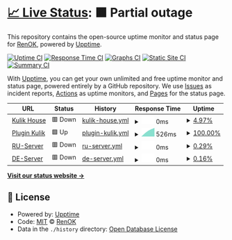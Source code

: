 # [📈 Live Status](https://uptime.kulik.uz): <!--live status--> **🟧 Partial outage**

This repository contains the open-source uptime monitor and status page for [RenOK](https://uptime.kulik.uz), powered by [Upptime](https://github.com/upptime/upptime).

[![Uptime CI](https://github.com/totavok8/uptime_kulik/workflows/Uptime%20CI/badge.svg)](https://github.com/totavok8/uptime_kulik/actions?query=workflow%3A%22Uptime+CI%22)
[![Response Time CI](https://github.com/totavok8/uptime_kulik/workflows/Response%20Time%20CI/badge.svg)](https://github.com/totavok8/uptime_kulik/actions?query=workflow%3A%22Response+Time+CI%22)
[![Graphs CI](https://github.com/totavok8/uptime_kulik/workflows/Graphs%20CI/badge.svg)](https://github.com/totavok8/uptime_kulik/actions?query=workflow%3A%22Graphs+CI%22)
[![Static Site CI](https://github.com/totavok8/uptime_kulik/workflows/Static%20Site%20CI/badge.svg)](https://github.com/totavok8/uptime_kulik/actions?query=workflow%3A%22Static+Site+CI%22)
[![Summary CI](https://github.com/totavok8/uptime_kulik/workflows/Summary%20CI/badge.svg)](https://github.com/totavok8/uptime_kulik/actions?query=workflow%3A%22Summary+CI%22)

With [Upptime](https://upptime.js.org), you can get your own unlimited and free uptime monitor and status page, powered entirely by a GitHub repository. We use [Issues](https://github.com/totavok8/uptime_kulik/issues) as incident reports, [Actions](https://github.com/totavok8/uptime_kulik/actions) as uptime monitors, and [Pages](https://uptime.kulik.uz) for the status page.

<!--start: status pages-->
<!-- This summary is generated by Upptime (https://github.com/upptime/upptime) -->
<!-- Do not edit this manually, your changes will be overwritten -->
<!-- prettier-ignore -->
| URL | Status | History | Response Time | Uptime |
| --- | ------ | ------- | ------------- | ------ |
| <img alt="" src="https://icons.duckduckgo.com/ip3/cloud.kulik.uz.ico" height="13"> [Kulik House](http://cloud.kulik.uz/) | 🟥 Down | [kulik-house.yml](https://github.com/totavok8/uptime_kulik/commits/HEAD/history/kulik-house.yml) | <details><summary><img alt="Response time graph" src="./graphs/kulik-house/response-time-week.png" height="20"> 0ms</summary><br><a href="https://uptime.kulik.uz/history/kulik-house"><img alt="Response time 0" src="https://img.shields.io/endpoint?url=https%3A%2F%2Fraw.githubusercontent.com%2Ftotavok8%2Fuptime_kulik%2FHEAD%2Fapi%2Fkulik-house%2Fresponse-time.json"></a><br><a href="https://uptime.kulik.uz/history/kulik-house"><img alt="24-hour response time 0" src="https://img.shields.io/endpoint?url=https%3A%2F%2Fraw.githubusercontent.com%2Ftotavok8%2Fuptime_kulik%2FHEAD%2Fapi%2Fkulik-house%2Fresponse-time-day.json"></a><br><a href="https://uptime.kulik.uz/history/kulik-house"><img alt="7-day response time 0" src="https://img.shields.io/endpoint?url=https%3A%2F%2Fraw.githubusercontent.com%2Ftotavok8%2Fuptime_kulik%2FHEAD%2Fapi%2Fkulik-house%2Fresponse-time-week.json"></a><br><a href="https://uptime.kulik.uz/history/kulik-house"><img alt="30-day response time 0" src="https://img.shields.io/endpoint?url=https%3A%2F%2Fraw.githubusercontent.com%2Ftotavok8%2Fuptime_kulik%2FHEAD%2Fapi%2Fkulik-house%2Fresponse-time-month.json"></a><br><a href="https://uptime.kulik.uz/history/kulik-house"><img alt="1-year response time 0" src="https://img.shields.io/endpoint?url=https%3A%2F%2Fraw.githubusercontent.com%2Ftotavok8%2Fuptime_kulik%2FHEAD%2Fapi%2Fkulik-house%2Fresponse-time-year.json"></a></details> | <details><summary><a href="https://uptime.kulik.uz/history/kulik-house">4.97%</a></summary><a href="https://uptime.kulik.uz/history/kulik-house"><img alt="All-time uptime 4.97%" src="https://img.shields.io/endpoint?url=https%3A%2F%2Fraw.githubusercontent.com%2Ftotavok8%2Fuptime_kulik%2FHEAD%2Fapi%2Fkulik-house%2Fuptime.json"></a><br><a href="https://uptime.kulik.uz/history/kulik-house"><img alt="24-hour uptime 4.97%" src="https://img.shields.io/endpoint?url=https%3A%2F%2Fraw.githubusercontent.com%2Ftotavok8%2Fuptime_kulik%2FHEAD%2Fapi%2Fkulik-house%2Fuptime-day.json"></a><br><a href="https://uptime.kulik.uz/history/kulik-house"><img alt="7-day uptime 4.97%" src="https://img.shields.io/endpoint?url=https%3A%2F%2Fraw.githubusercontent.com%2Ftotavok8%2Fuptime_kulik%2FHEAD%2Fapi%2Fkulik-house%2Fuptime-week.json"></a><br><a href="https://uptime.kulik.uz/history/kulik-house"><img alt="30-day uptime 4.97%" src="https://img.shields.io/endpoint?url=https%3A%2F%2Fraw.githubusercontent.com%2Ftotavok8%2Fuptime_kulik%2FHEAD%2Fapi%2Fkulik-house%2Fuptime-month.json"></a><br><a href="https://uptime.kulik.uz/history/kulik-house"><img alt="1-year uptime 4.97%" src="https://img.shields.io/endpoint?url=https%3A%2F%2Fraw.githubusercontent.com%2Ftotavok8%2Fuptime_kulik%2FHEAD%2Fapi%2Fkulik-house%2Fuptime-year.json"></a></details>
| <img alt="" src="https://icons.duckduckgo.com/ip3/cdn.kulik.uz.ico" height="13"> [Plugin Kulik](http://cdn.kulik.uz/) | 🟩 Up | [plugin-kulik.yml](https://github.com/totavok8/uptime_kulik/commits/HEAD/history/plugin-kulik.yml) | <details><summary><img alt="Response time graph" src="./graphs/plugin-kulik/response-time-week.png" height="20"> 526ms</summary><br><a href="https://uptime.kulik.uz/history/plugin-kulik"><img alt="Response time 526" src="https://img.shields.io/endpoint?url=https%3A%2F%2Fraw.githubusercontent.com%2Ftotavok8%2Fuptime_kulik%2FHEAD%2Fapi%2Fplugin-kulik%2Fresponse-time.json"></a><br><a href="https://uptime.kulik.uz/history/plugin-kulik"><img alt="24-hour response time 526" src="https://img.shields.io/endpoint?url=https%3A%2F%2Fraw.githubusercontent.com%2Ftotavok8%2Fuptime_kulik%2FHEAD%2Fapi%2Fplugin-kulik%2Fresponse-time-day.json"></a><br><a href="https://uptime.kulik.uz/history/plugin-kulik"><img alt="7-day response time 526" src="https://img.shields.io/endpoint?url=https%3A%2F%2Fraw.githubusercontent.com%2Ftotavok8%2Fuptime_kulik%2FHEAD%2Fapi%2Fplugin-kulik%2Fresponse-time-week.json"></a><br><a href="https://uptime.kulik.uz/history/plugin-kulik"><img alt="30-day response time 526" src="https://img.shields.io/endpoint?url=https%3A%2F%2Fraw.githubusercontent.com%2Ftotavok8%2Fuptime_kulik%2FHEAD%2Fapi%2Fplugin-kulik%2Fresponse-time-month.json"></a><br><a href="https://uptime.kulik.uz/history/plugin-kulik"><img alt="1-year response time 526" src="https://img.shields.io/endpoint?url=https%3A%2F%2Fraw.githubusercontent.com%2Ftotavok8%2Fuptime_kulik%2FHEAD%2Fapi%2Fplugin-kulik%2Fresponse-time-year.json"></a></details> | <details><summary><a href="https://uptime.kulik.uz/history/plugin-kulik">100.00%</a></summary><a href="https://uptime.kulik.uz/history/plugin-kulik"><img alt="All-time uptime 100.00%" src="https://img.shields.io/endpoint?url=https%3A%2F%2Fraw.githubusercontent.com%2Ftotavok8%2Fuptime_kulik%2FHEAD%2Fapi%2Fplugin-kulik%2Fuptime.json"></a><br><a href="https://uptime.kulik.uz/history/plugin-kulik"><img alt="24-hour uptime 100.00%" src="https://img.shields.io/endpoint?url=https%3A%2F%2Fraw.githubusercontent.com%2Ftotavok8%2Fuptime_kulik%2FHEAD%2Fapi%2Fplugin-kulik%2Fuptime-day.json"></a><br><a href="https://uptime.kulik.uz/history/plugin-kulik"><img alt="7-day uptime 100.00%" src="https://img.shields.io/endpoint?url=https%3A%2F%2Fraw.githubusercontent.com%2Ftotavok8%2Fuptime_kulik%2FHEAD%2Fapi%2Fplugin-kulik%2Fuptime-week.json"></a><br><a href="https://uptime.kulik.uz/history/plugin-kulik"><img alt="30-day uptime 100.00%" src="https://img.shields.io/endpoint?url=https%3A%2F%2Fraw.githubusercontent.com%2Ftotavok8%2Fuptime_kulik%2FHEAD%2Fapi%2Fplugin-kulik%2Fuptime-month.json"></a><br><a href="https://uptime.kulik.uz/history/plugin-kulik"><img alt="1-year uptime 100.00%" src="https://img.shields.io/endpoint?url=https%3A%2F%2Fraw.githubusercontent.com%2Ftotavok8%2Fuptime_kulik%2FHEAD%2Fapi%2Fplugin-kulik%2Fuptime-year.json"></a></details>
| <img alt="" src="https://icons.duckduckgo.com/ip3/ruclast.kulik.uz.ico" height="13"> [RU-Server](http://ruclast.kulik.uz/) | 🟥 Down | [ru-server.yml](https://github.com/totavok8/uptime_kulik/commits/HEAD/history/ru-server.yml) | <details><summary><img alt="Response time graph" src="./graphs/ru-server/response-time-week.png" height="20"> 0ms</summary><br><a href="https://uptime.kulik.uz/history/ru-server"><img alt="Response time 0" src="https://img.shields.io/endpoint?url=https%3A%2F%2Fraw.githubusercontent.com%2Ftotavok8%2Fuptime_kulik%2FHEAD%2Fapi%2Fru-server%2Fresponse-time.json"></a><br><a href="https://uptime.kulik.uz/history/ru-server"><img alt="24-hour response time 0" src="https://img.shields.io/endpoint?url=https%3A%2F%2Fraw.githubusercontent.com%2Ftotavok8%2Fuptime_kulik%2FHEAD%2Fapi%2Fru-server%2Fresponse-time-day.json"></a><br><a href="https://uptime.kulik.uz/history/ru-server"><img alt="7-day response time 0" src="https://img.shields.io/endpoint?url=https%3A%2F%2Fraw.githubusercontent.com%2Ftotavok8%2Fuptime_kulik%2FHEAD%2Fapi%2Fru-server%2Fresponse-time-week.json"></a><br><a href="https://uptime.kulik.uz/history/ru-server"><img alt="30-day response time 0" src="https://img.shields.io/endpoint?url=https%3A%2F%2Fraw.githubusercontent.com%2Ftotavok8%2Fuptime_kulik%2FHEAD%2Fapi%2Fru-server%2Fresponse-time-month.json"></a><br><a href="https://uptime.kulik.uz/history/ru-server"><img alt="1-year response time 0" src="https://img.shields.io/endpoint?url=https%3A%2F%2Fraw.githubusercontent.com%2Ftotavok8%2Fuptime_kulik%2FHEAD%2Fapi%2Fru-server%2Fresponse-time-year.json"></a></details> | <details><summary><a href="https://uptime.kulik.uz/history/ru-server">0.29%</a></summary><a href="https://uptime.kulik.uz/history/ru-server"><img alt="All-time uptime 0.29%" src="https://img.shields.io/endpoint?url=https%3A%2F%2Fraw.githubusercontent.com%2Ftotavok8%2Fuptime_kulik%2FHEAD%2Fapi%2Fru-server%2Fuptime.json"></a><br><a href="https://uptime.kulik.uz/history/ru-server"><img alt="24-hour uptime 0.29%" src="https://img.shields.io/endpoint?url=https%3A%2F%2Fraw.githubusercontent.com%2Ftotavok8%2Fuptime_kulik%2FHEAD%2Fapi%2Fru-server%2Fuptime-day.json"></a><br><a href="https://uptime.kulik.uz/history/ru-server"><img alt="7-day uptime 0.29%" src="https://img.shields.io/endpoint?url=https%3A%2F%2Fraw.githubusercontent.com%2Ftotavok8%2Fuptime_kulik%2FHEAD%2Fapi%2Fru-server%2Fuptime-week.json"></a><br><a href="https://uptime.kulik.uz/history/ru-server"><img alt="30-day uptime 0.29%" src="https://img.shields.io/endpoint?url=https%3A%2F%2Fraw.githubusercontent.com%2Ftotavok8%2Fuptime_kulik%2FHEAD%2Fapi%2Fru-server%2Fuptime-month.json"></a><br><a href="https://uptime.kulik.uz/history/ru-server"><img alt="1-year uptime 0.29%" src="https://img.shields.io/endpoint?url=https%3A%2F%2Fraw.githubusercontent.com%2Ftotavok8%2Fuptime_kulik%2FHEAD%2Fapi%2Fru-server%2Fuptime-year.json"></a></details>
| <img alt="" src="https://icons.duckduckgo.com/ip3/deuts-cdn.kulik.uz.ico" height="13"> [DE-Server](http://deuts-cdn.kulik.uz/) | 🟥 Down | [de-server.yml](https://github.com/totavok8/uptime_kulik/commits/HEAD/history/de-server.yml) | <details><summary><img alt="Response time graph" src="./graphs/de-server/response-time-week.png" height="20"> 0ms</summary><br><a href="https://uptime.kulik.uz/history/de-server"><img alt="Response time 0" src="https://img.shields.io/endpoint?url=https%3A%2F%2Fraw.githubusercontent.com%2Ftotavok8%2Fuptime_kulik%2FHEAD%2Fapi%2Fde-server%2Fresponse-time.json"></a><br><a href="https://uptime.kulik.uz/history/de-server"><img alt="24-hour response time 0" src="https://img.shields.io/endpoint?url=https%3A%2F%2Fraw.githubusercontent.com%2Ftotavok8%2Fuptime_kulik%2FHEAD%2Fapi%2Fde-server%2Fresponse-time-day.json"></a><br><a href="https://uptime.kulik.uz/history/de-server"><img alt="7-day response time 0" src="https://img.shields.io/endpoint?url=https%3A%2F%2Fraw.githubusercontent.com%2Ftotavok8%2Fuptime_kulik%2FHEAD%2Fapi%2Fde-server%2Fresponse-time-week.json"></a><br><a href="https://uptime.kulik.uz/history/de-server"><img alt="30-day response time 0" src="https://img.shields.io/endpoint?url=https%3A%2F%2Fraw.githubusercontent.com%2Ftotavok8%2Fuptime_kulik%2FHEAD%2Fapi%2Fde-server%2Fresponse-time-month.json"></a><br><a href="https://uptime.kulik.uz/history/de-server"><img alt="1-year response time 0" src="https://img.shields.io/endpoint?url=https%3A%2F%2Fraw.githubusercontent.com%2Ftotavok8%2Fuptime_kulik%2FHEAD%2Fapi%2Fde-server%2Fresponse-time-year.json"></a></details> | <details><summary><a href="https://uptime.kulik.uz/history/de-server">0.16%</a></summary><a href="https://uptime.kulik.uz/history/de-server"><img alt="All-time uptime 0.16%" src="https://img.shields.io/endpoint?url=https%3A%2F%2Fraw.githubusercontent.com%2Ftotavok8%2Fuptime_kulik%2FHEAD%2Fapi%2Fde-server%2Fuptime.json"></a><br><a href="https://uptime.kulik.uz/history/de-server"><img alt="24-hour uptime 0.16%" src="https://img.shields.io/endpoint?url=https%3A%2F%2Fraw.githubusercontent.com%2Ftotavok8%2Fuptime_kulik%2FHEAD%2Fapi%2Fde-server%2Fuptime-day.json"></a><br><a href="https://uptime.kulik.uz/history/de-server"><img alt="7-day uptime 0.16%" src="https://img.shields.io/endpoint?url=https%3A%2F%2Fraw.githubusercontent.com%2Ftotavok8%2Fuptime_kulik%2FHEAD%2Fapi%2Fde-server%2Fuptime-week.json"></a><br><a href="https://uptime.kulik.uz/history/de-server"><img alt="30-day uptime 0.16%" src="https://img.shields.io/endpoint?url=https%3A%2F%2Fraw.githubusercontent.com%2Ftotavok8%2Fuptime_kulik%2FHEAD%2Fapi%2Fde-server%2Fuptime-month.json"></a><br><a href="https://uptime.kulik.uz/history/de-server"><img alt="1-year uptime 0.16%" src="https://img.shields.io/endpoint?url=https%3A%2F%2Fraw.githubusercontent.com%2Ftotavok8%2Fuptime_kulik%2FHEAD%2Fapi%2Fde-server%2Fuptime-year.json"></a></details>

<!--end: status pages-->

[**Visit our status website →**](https://uptime.kulik.uz)

## 📄 License

- Powered by: [Upptime](https://github.com/upptime/upptime)
- Code: [MIT](./LICENSE) © [RenOK](https://uptime.kulik.uz)
- Data in the `./history` directory: [Open Database License](https://opendatacommons.org/licenses/odbl/1-0/)
